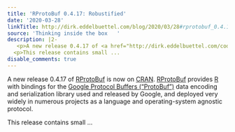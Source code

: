 ```yaml
---
title: 'RProtoBuf 0.4.17: Robustified'
date: '2020-03-28'
linkTitle: http://dirk.eddelbuettel.com/blog/2020/03/28#rprotobuf_0.4.17
source: 'Thinking inside the box   '
description: |2-
   <p>A new release 0.4.17 of <a href="http://dirk.eddelbuettel.com/code/rprotobuf.html">RProtoBuf</a> is now on <a href="https://cran.r-project.org">CRAN</a>. <a href="http://dirk.eddelbuettel.com/code/rprotobuf.html">RProtoBuf</a> provides <a href="http://www.r-project.org">R</a> with bindings for the <a href="https://github.com/google/protobuf">Google Protocol Buffers (“ProtoBuf”)</a> data encoding and serialization library used and released by Google, and deployed very widely in numerous projects as a language and operating-system agnostic protocol.</p>
  <p>This release contains small ...
disable_comments: true
---
```

 <p>A new release 0.4.17 of <a href="http://dirk.eddelbuettel.com/code/rprotobuf.html">RProtoBuf</a> is now on <a href="https://cran.r-project.org">CRAN</a>. <a href="http://dirk.eddelbuettel.com/code/rprotobuf.html">RProtoBuf</a> provides <a href="http://www.r-project.org">R</a> with bindings for the <a href="https://github.com/google/protobuf">Google Protocol Buffers (“ProtoBuf”)</a> data encoding and serialization library used and released by Google, and deployed very widely in numerous projects as a language and operating-system agnostic protocol.</p>
<p>This release contains small ...